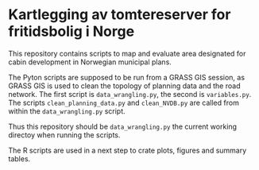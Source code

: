 # Kartlegging av tomtereserver for fritidsbolig i Norge

This repository contains scripts to map and evaluate 
area designated for cabin development in Norwegian 
municipal plans.

The Pyton scripts are supposed to be run from a GRASS GIS 
session, as GRASS GIS is used to clean the topology of 
planning data and the road network. The first script
is `data_wrangling.py`, the second is `variables.py`.
The scripts `clean_planning_data.py` and `clean_NVDB.py` 
are called from within the `data_wrangling.py` script.

Thus this repository should be `data_wrangling.py` the 
current working directoy when running the scripts.

The R scripts are used in a next step to crate plots, 
figures and summary tables.
